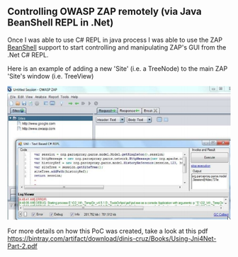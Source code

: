## Controlling OWASP ZAP remotely (via Java BeanShell REPL in .Net)

Once I was able to use C# REPL in java process I was able to use the ZAP [BeanShell](http://www.beanshell.org/) support to start controlling and manipulating ZAP's GUI from the .Net C# REPL.

Here is an example of adding a new 'Site' (i.e. a TreeNode) to the main ZAP 'Site's window (i.e. TreeView)

![](images/CropperCapture_5B75_5D.jpg)

For more details on how this PoC was created, take a look at this pdf 
https://bintray.com/artifact/download/dinis-cruz/Books/Using-Jni4Net-Part-2.pdf
